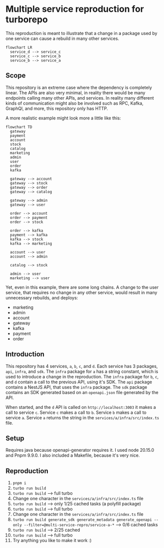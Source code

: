 # Multiple service reproduction for turborepo

This reproduction is meant to illustrate that a change in a package used by one service can cause a rebuild in many other services.

```mermaid
flowchart LR
  service_d --> service_c
  service_c --> service_b
  service_b --> service_a
```

## Scope

This repository is an extreme case where the dependency is completely linear.
The APIs are also very minimal, in reality there would be many endpoints calling many other APIs, and services.
In reality many different kinds of communication might also be involved such as RPC, Kafka, GraphQl, and more, this repository only has HTTP.

A more realistic example might look more a little like this:

```mermaid
flowchart TD
  gateway
  payment
  account
  stock
  catalog
  marketing
  admin
  user
  order
  kafka

  gateway --> account
  gateway --> stock
  gateway --> order
  gateway --> catalog

  gateway --> admin
  gateway --> user

  order --> account
  order --> payment
  order --> stock

  order --> kafka
  payment --> kafka
  kafka --> stock
  kafka --> marketing

  account --> user
  account --> admin

  catalog --> stock

  admin --> user
  marketing --> user
```

Yet, even in this example, there are some long chains.
A change to the user service, that requires no change in any other service, would result in many unnecessary rebuilds, and deploys:
- marketing
- admin
- account
- gateway
- kafka
- payment
- order

## Introduction

This repository has 4 services, `a`, `b`, `c`, and `d`.
Each service has 3 packages, `api`, `infra`, and `sdk`.
The `infra` package for `a` has a string constant, which is used to introduce a change in the reproduction.
The `infra` package for `b`, `c`, and `d` contain a call to the previous API, using it's SDK.
The `api` package contains a NestJS API, that uses the `infra` package.
The `sdk` package contains an SDK generated based on an `openapi.json` file generated by the API.

When started, and the `d` API is called on `http://localhost:3003` it makes a call to service `c`.
Service `c` makes a call to `b`.
Service `b` makes a call to service `a`.
Service `a` returns the string in the `services/a/infra/src/index.ts` file.

## Setup
Requires java because openapi-generator requires it.
I used node 20.15.0 and Pnpm 9.9.0.
I also included a Makefile, because it's very nice.

## Reproduction

1. `pnpm i`
2. `turbo run build`
3. `turbo run build` --> full turbo
4. Change one character in the `services/a/infra/src/index.ts` file
5. `turbo run build` --> only 1/25 cached tasks (a polyfill package)
6. `turbo run build` --> full turbo
7. Change one character in the `services/a/infra/src/index.ts` file
8. `turbo run build generate_sdk generate_metadata generate_openapi --only --filter=@multi-service-repro/service-a-*` --> 0/6 cached tasks
9. `turbo run build` --> 2/25 cached
10. `turbo run build` --> full turbo
11. Try anything you like to make it work :)
